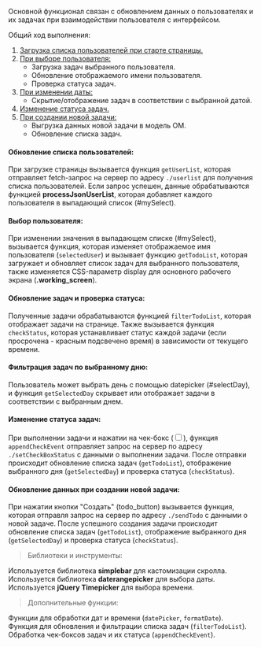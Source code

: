 Основной функционал связан с обновлением данных о пользователях и их задачах при взаимодействии пользователя с интерфейсом.

Общий ход выполнения:

1. [Загрузка списка пользователей при старте страницы.](#title1)
2. [При выборе пользователя:](#title2)
    - Загрузка задач выбранного пользователя.
    - Обновление отображаемого имени пользователя.
    - Проверка статуса задач.
3. [При изменении даты:](#title3)
    - Скрытие/отображение задач в соответствии с выбранной датой.
4. [Изменение статуса задач.](#title4)
5. [При создании новой задачи:](#title5)
    - Выгрузка данных новой задачи в модель ОМ.
    - Обновление списка задач.

#### <a id="title1">Обновление списка пользователей:</a>
При загрузке страницы вызывается функция `getUserList`, которая отправляет fetch-запрос на сервер по адресу `./userlist` для получения списка пользователей. Если запрос успешен, данные обрабатываются функцией **processJsonUserList**, которая добавляет каждого пользователя в выпадающий список (#mySelect).

#### <a id="title2">Выбор пользователя:</a>
При изменении значения в выпадающем списке (#mySelect), вызывается функция, которая изменяет отображаемое имя пользователя (`selectedUser`) и вызывает функцию `getTodoList`, которая загружает и обновляет список задач для выбранного пользователя, также изменяется CSS-параметр display для основного рабочего экрана (**.working_screen**).

#### Обновление задач и проверка статуса:
Полученные задачи обрабатываются функцией `filterTodoList`, которая отображает задачи на странице. Также вызывается функция `checkStatus`, которая устанавливает статус каждой задачи (если просрочена - красным подсвечено время) в зависимости от текущего времени.

#### <a id="title3">Фильтрация задач по выбранному дню:</a>
Пользователь может выбрать день с помощью datepicker (#selectDay), и функция `getSelectedDay` скрывает или отображает задачи в соответствии с выбранным днем.

#### <a id="title4">Изменение статуса задач:</a>
При выполнении задачи и нажатии на чек-бокс (<input type="checkbox">), функция `appendCheckEvent` отправляет запрос на сервер по адресу `./setCheckBoxStatus` с данными о выполнении задачи. После отправки происходит обновление списка задач (`getTodoList`), отображение выбранного дня (`getSelectedDay`) и проверка статуса (`checkStatus`).

#### <a id="title5">Обновление данных при создании новой задачи:</a>
При нажатии кнопки "Создать" (todo_button) вызывается функция, которая отправля запрос на сервер по адресу `./sendTodo` с данными о новой задаче. После успешного создания задачи происходит обновление списка задач (`getTodoList`), отображение выбранного дня (`getSelectedDay`) и проверка статуса (`checkStatus`).

> Библиотеки и инструменты:

Используется библиотека **simplebar** для кастомизации скролла.  
Используется библиотека **daterangepicker** для выбора даты.  
Используется **jQuery Timepicker** для выбора времени.  

> Дополнительные функции:

Функции для обработки дат и времени (`datePicker`, `formatDate`).  
Функция для обновления и фильтрации списка задач (`filterTodoList`).  
Обработка чек-боксов задач и их статуса (`appendCheckEvent`).  
